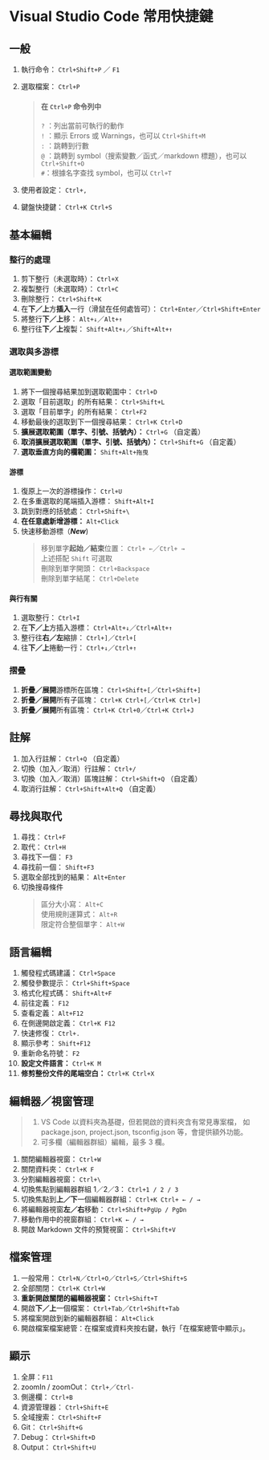 
Visual Studio Code 常用快捷鍵
==========================

## 一般


1. 執行命令： ` Ctrl+Shift+P ` ／ ` F1 ` 
2. 選取檔案： ` Ctrl+P `

	>#### 在 ` Ctrl+P ` 命令列中   
	> ` ? ` ：列出當前可執行的動作  
	> ` ! ` ：顯示 Errors 或 Warnings，也可以 ` Ctrl+Shift+M `  
	>  ` : ` ：跳轉到行數  
	> ` @ ` ：跳轉到 symbol（搜索變數／函式／markdown 標題），也可以 ` Ctrl+Shift+O `  
	> ` # `：根據名字查找 symbol，也可以 ` Ctrl+T `

3. 使用者設定： ` Ctrl+, ` 
4. 鍵盤快捷鍵： ` Ctrl+K Ctrl+S ` 


## 基本編輯

### 整行的處理

1. 剪下整行（未選取時）： ` Ctrl+X ` 
2. 複製整行（未選取時）： ` Ctrl+C ` 
3. 刪除整行： ` Ctrl+Shift+K ` 
4. 在**下／上**方**插入**一行（滑鼠在任何處皆可）： ` Ctrl+Enter `／` Ctrl+Shift+Enter `
5. 將整行**下／上**移： ` Alt+↓ `／` Alt+↑ `
6. 整行往**下／上**複製： ` Shift+Alt+↓ `／` Shift+Alt+↑ `


### 選取與多游標

#### 選取範圍變動

1. 將下一個搜尋結果加到選取範圍中： ` Ctrl+D ` 
2. 選取「目前選取」的所有結果： ` Ctrl+Shift+L ` 
3. 選取「目前單字」的所有結果： ` Ctrl+F2 ` 
4. 移動最後的選取到下一個搜尋結果： ` Ctrl+K Ctrl+D ` 
5. **擴展選取範圍（單字、引號、括號內）：** ` Ctrl+G ` （自定義）
6. **取消擴展選取範圍（單字、引號、括號內）：** ` Ctrl+Shift+G ` （自定義）
7. **選取垂直方向的欄範圍：** ` Shift+Alt+拖曳 ` 

#### 游標

1. 復原上一次的游標操作： ` Ctrl+U ` 
2. 在多重選取的尾端插入游標： ` Shift+Alt+I ` 
3. 跳到對應的括號處： ` Ctrl+Shift+\ ` 
4. **在任意處新增游標：** ` Alt+Click ` 
5. 快速移動游標（**_New_**)
	> 移到單字**起始／結束**位置： ` Ctrl+ ← `／` Ctrl+ → `  
	> 上述搭配 ` Shift ` 可選取  
	> 刪除到單字開頭： ` Ctrl+Backspace `  
	> 刪除到單字結尾： ` Ctrl+Delete `



#### 與行有關

1. 選取整行： ` Ctrl+I ` 
2. 在**下／上**方插入游標： ` Ctrl+Alt+↓ `／` Ctrl+Alt+↑ `
3. 整行往**右／左**縮排： ` Ctrl+] `／` Ctrl+[ `
4. 往**下／上**捲動一行： ` Ctrl+↓ `／` Ctrl+↑ `


### 摺疊

1. **折疊／展開**游標所在區塊： ` Ctrl+Shift+[ `／` Ctrl+Shift+] `
2. **折疊／展開**所有子區塊： ` Ctrl+K Ctrl+[ `／` Ctrl+K Ctrl+] `
3. **折疊／展開**所有區塊： ` Ctrl+K Ctrl+0 `／` Ctrl+K Ctrl+J `


## 註解

1. 加入行註解： ` Ctrl+Q ` （自定義）
2. 切換（加入／取消）行註解： ` Ctrl+/ ` 
3. 切換（加入／取消）區塊註解： ` Ctrl+Shift+Q ` （自定義）
4. 取消行註解： ` Ctrl+Shift+Alt+Q ` （自定義）


## 尋找與取代

1. 尋找： ` Ctrl+F ` 
2. 取代： ` Ctrl+H ` 
3. 尋找下一個： ` F3 ` 
4. 尋找前一個： ` Shift+F3 ` 
5. 選取全部找到的結果： ` Alt+Enter ` 
6. 切換搜尋條件  
	> 區分大小寫： ` Alt+C `  
	> 使用規則運算式： ` Alt+R `  
	> 限定符合整個單字： ` Alt+W ` 


## 語言編輯

1. 觸發程式碼建議： ` Ctrl+Space ` 
2. 觸發參數提示： ` Ctrl+Shift+Space ` 
3. 格式化程式碼： ` Shift+Alt+F ` 
4. 前往定義： ` F12 ` 
5. 查看定義： ` Alt+F12 ` 
6. 在側邊開啟定義： ` Ctrl+K F12 ` 
7. 快速修復： ` Ctrl+. ` 
8. 顯示參考： ` Shift+F12 ` 
9. 重新命名符號： ` F2 ` 
10. **設定文件語言：** ` Ctrl+K M `
11. **修剪整份文件的尾端空白：** ` Ctrl+K Ctrl+X ` 


## 編輯器／視窗管理

> 1. VS Code 以資料夾為基礎，但若開啟的資料夾含有常見專案檔，
>    如 package.json, project.json, tsconfig.json 等，會提供額外功能。
> 2. 可多欄（編輯器群組）編輯，最多 3 欄。

1. 關閉編輯器視窗： ` Ctrl+W ` 
2. 關閉資料夾： ` Ctrl+K F ` 
3. 分割編輯器視窗： ` Ctrl+\ ` 
4. 切換焦點到編輯器群組 1／2／3： ` Ctrl+1 / 2 / 3 ` 
5. 切換焦點到**上／下**一個編輯器群組： ` Ctrl+K Ctrl+ ← / → ` 
6. 將編輯器視窗**左／右**移動： ` Ctrl+Shift+PgUp / PgDn ` 
7. 移動作用中的視窗群組： ` Ctrl+K ← / → ` 
8. 開啟 Markdown 文件的預覽視窗： ` Ctrl+Shift+V ` 


## 檔案管理

1. 一般常用： ` Ctrl+N `／` Ctrl+O `／` Ctrl+S `／` Ctrl+Shift+S ` 
2. 全部關閉： ` Ctrl+K Ctrl+W ` 
3. **重新開啟關閉的編輯器視窗：** ` Ctrl+Shift+T ` 
4. 開啟**下／上**一個檔案： ` Ctrl+Tab `／` Ctrl+Shift+Tab ` 
5. 將檔案開啟到新的編輯器群組： ` Alt+Click ` 
6. 開啟檔案檔案總管：在檔案或資料夾按右鍵，執行「在檔案總管中顯示」。


## 顯示

1. 全屏：` F11 `
2. zoomIn / zoomOut： ` Ctrl+ `／` Ctrl- `
3. 側邊欄： ` Ctrl+B `
4. 資源管理器： ` Ctrl+Shift+E `
5. 全域搜索： ` Ctrl+Shift+F `
6. Git： ` Ctrl+Shift+G `
7. Debug： ` Ctrl+Shift+D `
8. Output： ` Ctrl+Shift+U `






